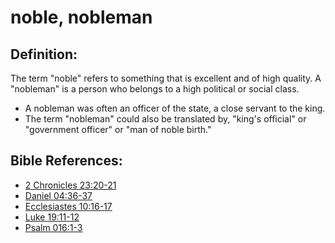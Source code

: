 # noble, nobleman #

## Definition: ##

The term "noble" refers to something that is excellent and of high quality. A "nobleman" is a person who belongs to a high political or social class.

* A nobleman was often an officer of the state, a close servant to the king.
* The term "nobleman" could also be translated by, "king's official" or "government officer" or "man of noble birth."

## Bible References: ##

* [2 Chronicles 23:20-21](en/tn/2ch/help/23/20)
* [Daniel 04:36-37](en/tn/dan/help/04/36)
* [Ecclesiastes 10:16-17](en/tn/ecc/help/10/16)
* [Luke 19:11-12](en/tn/luk/help/19/11)
* [Psalm 016:1-3](en/tn/psa/help/16/01)